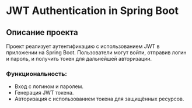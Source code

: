 # JWT Authentication in Spring Boot

## Описание проекта

Проект реализует аутентификацию с использованием JWT в приложении на Spring Boot. Пользователи могут войти, отправив логин и пароль, и получить токен для дальнейшей авторизации.

### Функциональность:
- Вход с логином и паролем.
- Генерация JWT токена.
- Авторизация с использованием токена для защищённых ресурсов.
